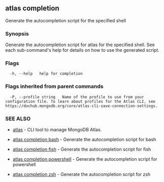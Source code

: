 ## atlas completion

Generate the autocompletion script for the specified shell


### Synopsis

Generate the autocompletion script for atlas for the specified shell.
See each sub-command's help for details on how to use the generated script.







### Flags

```
  -h, --help   help for completion

```


### Flags inherited from parent commands

```
  -P, --profile string   Name of the profile to use from your configuration file. To learn about profiles for the Atlas CLI, see https://dochub.mongodb.org/core/atlas-cli-save-connection-settings.

```

### SEE ALSO


* [atlas](atlas.md)	- CLI tool to manage MongoDB Atlas.

* [atlas completion bash](atlas_completion_bash.md)	- Generate the autocompletion script for bash

* [atlas completion fish](atlas_completion_fish.md)	- Generate the autocompletion script for fish

* [atlas completion powershell](atlas_completion_powershell.md)	- Generate the autocompletion script for powershell

* [atlas completion zsh](atlas_completion_zsh.md)	- Generate the autocompletion script for zsh



